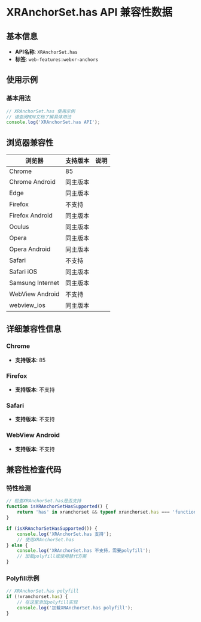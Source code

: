 # XRAnchorSet.has API 兼容性数据

## 基本信息

- **API名称**: `XRAnchorSet.has`
- **标签**: `web-features:webxr-anchors`

## 使用示例

### 基本用法

```javascript
// XRAnchorSet.has 使用示例
// 请查阅MDN文档了解具体用法
console.log('XRAnchorSet.has API');
```

## 浏览器兼容性

| 浏览器 | 支持版本 | 说明 |
|--------|----------|------|
| Chrome | 85 |  |
| Chrome Android | 同主版本 |  |
| Edge | 同主版本 |  |
| Firefox | 不支持 |  |
| Firefox Android | 同主版本 |  |
| Oculus | 同主版本 |  |
| Opera | 同主版本 |  |
| Opera Android | 同主版本 |  |
| Safari | 不支持 |  |
| Safari iOS | 同主版本 |  |
| Samsung Internet | 同主版本 |  |
| WebView Android | 不支持 |  |
| webview_ios | 同主版本 |  |

## 详细兼容性信息

### Chrome

- **支持版本**: 85

### Firefox

- **支持版本**: 不支持

### Safari

- **支持版本**: 不支持

### WebView Android

- **支持版本**: 不支持

## 兼容性检查代码

### 特性检测

```javascript
// 检查XRAnchorSet.has是否支持
function isXRAnchorSetHasSupported() {
    return 'has' in xranchorset && typeof xranchorset.has === 'function';
}

if (isXRAnchorSetHasSupported()) {
    console.log('XRAnchorSet.has 支持');
    // 使用XRAnchorSet.has
} else {
    console.log('XRAnchorSet.has 不支持，需要polyfill');
    // 加载polyfill或使用替代方案
}
```

### Polyfill示例

```javascript
// XRAnchorSet.has polyfill
if (!xranchorset.has) {
    // 在这里添加polyfill实现
    console.log('加载XRAnchorSet.has polyfill');
}
```

